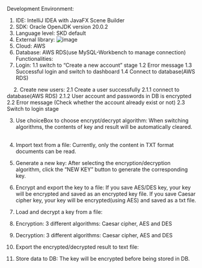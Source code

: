 Development Environment:
1.	IDE: IntelliJ IDEA with JavaFX Scene Builder
2.	SDK: Oracle OpenJDK version 20.0.2
3.	Language level: SKD default
4.	External library: 
 ![image](https://github.com/patricktang1996/TJEncryption/assets/125730507/618a8062-1fa8-4310-85df-a957fa163ea5)
5.	Cloud: AWS
6.	Database: AWS RDS(use MySQL-Workbench to manage connection)
 
Functionalities:
1.	Login:
1.1 switch to “Create a new account” stage
1.2 Error message
1.3	Successful login and switch to dashboard
1.4	Connect to database(AWS RDS)
 
  
2.	Create new users:
2.1 Create a user successfully 
2.1.1 connect to database(AWS RDS)
2.1.2 User account and passwords in DB is encrypted
2.2 Error message (Check whether the account already exist or not)
2.3	Switch to login stage

3.	Use choiceBox to choose encrypt/decrypt algorithm:
When switching algorithms, the contents of key and result will be automatically cleared.
  
4.	Import text from a file:
Currently, only the content in TXT format documents can be read.
  
5.	Generate a new key:
After selecting the encryption/decryption algorithm, click the “NEW KEY” button to generate the corresponding key.
  
6.	Encrypt and export the key to a file: 
If you save AES/DES key, your key will be encrypted and saved as an encrypted key file. 
If you save Caesar cipher key, your key will be encrypted(using AES) and saved as a txt file.
 
7.	Load and decrypt a key from a file:
  
8.	Encryption: 
3 different algorithms: Caesar cipher, AES and DES
  
9.	Decryption:
3 different algorithms: Caesar cipher, AES and DES
  
10.	Export the encrypted/decrypted result to text file:
  
11.	Store data to DB:
The key will be encrypted before being stored in DB.











